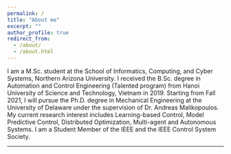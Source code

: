 ```yaml
---
permalink: /
title: "About me"
excerpt: ""
author_profile: true
redirect_from:
  - /about/
  - /about.html
---
```


<p>I am a M.Sc. student at the School of Informatics, Computing, and Cyber Systems, Northern Arizona University. I received the B.Sc. degree in Automation and Control Engineering (Talented program) from Hanoi University of Science and Technology, Vietnam in 2019. Starting from Fall 2021, I will pursue the Ph.D. degree in Mechanical Engineering at the University of Delaware under the supervision of Dr. Andreas Malikopoulos.   
My current research interest includes Learning-based Control, Model Predictive Control, Distributed Optimization, Multi-agent and Autonomous Systems. I am a Student Member of the IEEE and the IEEE Control System Society.</p>

<hr />

<!-- # News -->

<!-- * April, 2021: Our article, <em>"ADMM-based Adaptive Sampling Strategy for Nonholonomic Mobile Robotic Sensor Networks"</em>, has been accepted for publication in IEEE Sensors Journal.

* Jan, 2021: Our article, <em>"An Efficient Adaptive Sampling Approach for Mobile Robotic Sensor Networks using Proximal ADMM"</em>, has been accepted to the 2021 American Control Conference. -->
